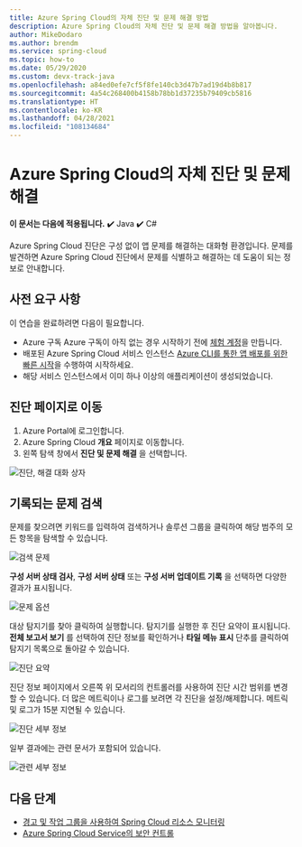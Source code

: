 ```yaml
---
title: Azure Spring Cloud의 자체 진단 및 문제 해결 방법
description: Azure Spring Cloud의 자체 진단 및 문제 해결 방법을 알아봅니다.
author: MikeDodaro
ms.author: brendm
ms.service: spring-cloud
ms.topic: how-to
ms.date: 05/29/2020
ms.custom: devx-track-java
ms.openlocfilehash: a84ed0efe7cf5f8fe140cb3d47b7ad19d4b8b817
ms.sourcegitcommit: 4a54c268400b4158b78bb1d37235b79409cb5816
ms.translationtype: HT
ms.contentlocale: ko-KR
ms.lasthandoff: 04/28/2021
ms.locfileid: "108134684"
---
```

# <a name="self-diagnose-and-solve-problems-in-azure-spring-cloud"></a>Azure Spring Cloud의 자체 진단 및 문제 해결

**이 문서는 다음에 적용됩니다.** ✔️ Java ✔️ C#

Azure Spring Cloud 진단은 구성 없이 앱 문제를 해결하는 대화형 환경입니다. 문제를 발견하면 Azure Spring Cloud 진단에서 문제를 식별하고 해결하는 데 도움이 되는 정보로 안내합니다.

## <a name="prerequisites"></a>사전 요구 사항
이 연습을 완료하려면 다음이 필요합니다.

* Azure 구독 Azure 구독이 아직 없는 경우 시작하기 전에 [체험 계정](https://azure.microsoft.com/free/?WT.mc_id=A261C142F)을 만듭니다.
* 배포된 Azure Spring Cloud 서비스 인스턴스 [Azure CLI를 통한 앱 배포를 위한 빠른 시작](./quickstart.md)을 수행하여 시작하세요.
* 해당 서비스 인스턴스에서 이미 하나 이상의 애플리케이션이 생성되었습니다.

## <a name="navigate-to-the-diagnostics-page"></a>진단 페이지로 이동
1. Azure Portal에 로그인합니다.
2. Azure Spring Cloud **개요** 페이지로 이동합니다.
3. 왼쪽 탐색 창에서 **진단 및 문제 해결** 을 선택합니다.

 ![진단, 해결 대화 상자](media/spring-cloud-diagnose/diagnose-solve-dialog.png)

 ## <a name="search-logged-issues"></a>기록되는 문제 검색
문제를 찾으려면 키워드를 입력하여 검색하거나 솔루션 그룹을 클릭하여 해당 범주의 모든 항목을 탐색할 수 있습니다.

 ![검색 문제](media/spring-cloud-diagnose/search-detectors.png)

**구성 서버 상태 검사**, **구성 서버 상태** 또는 **구성 서버 업데이트 기록** 을 선택하면 다양한 결과가 표시됩니다.

![문제 옵션](media/spring-cloud-diagnose/detectors-options.png)

대상 탐지기를 찾아 클릭하여 실행합니다. 탐지기를 실행한 후 진단 요약이 표시됩니다. **전체 보고서 보기** 를 선택하여 진단 정보를 확인하거나 **타일 메뉴 표시** 단추를 클릭하여 탐지기 목록으로 돌아갈 수 있습니다.

 ![진단 요약](media/spring-cloud-diagnose/summary-diagnostics.png)

진단 정보 페이지에서 오른쪽 위 모서리의 컨트롤러를 사용하여 진단 시간 범위를 변경할 수 있습니다. 더 많은 메트릭이나 로그를 보려면 각 진단을 설정/해제합니다. 메트릭 및 로그가 15분 지연될 수 있습니다.

 ![진단 세부 정보](media/spring-cloud-diagnose/diagnostics-details.png)

일부 결과에는 관련 문서가 포함되어 있습니다.

 ![관련 세부 정보](media/spring-cloud-diagnose/related-details.png)

## <a name="next-steps"></a>다음 단계
* [경고 및 작업 그룹을 사용하여 Spring Cloud 리소스 모니터링](./tutorial-alerts-action-groups.md)
* [Azure Spring Cloud Service의 보안 컨트롤](./concept-security-controls.md)